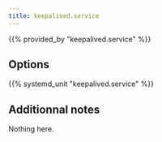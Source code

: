 ```yaml
---
title: keepalived.service
---
```


{{% provided_by "keepalived.service" %}}

## Options

{{% systemd_unit "keepalived.service" %}}

## Additionnal notes

Nothing here.